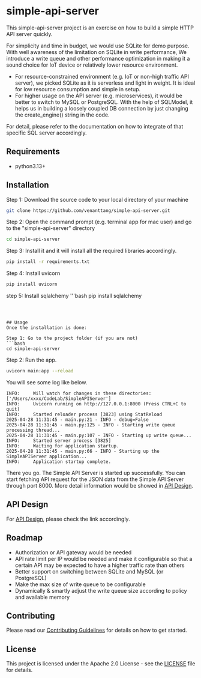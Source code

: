 # simple-api-server

This simple-api-server project is an exercise on how to build a simple HTTP API server quickly.

For simplicity and time in budget, we would use SQLite for demo purpose. With well awareness of the limitation on SQLite in write performance,
We introduce a write queue and other performance optimization in making it a sound choice for IoT device or relatively lower resource environment.
- For resource-constrained environment (e.g. IoT or non-high traffic API server), we picked SQLite as it is serverless and light in weight.
It is ideal for low resource consumption and simple in setup.
- For higher usage on the API server (e.g. microservices), it would be better to switch to MySQL or PostgreSQL. With the help of SQLModel, it helps us in building a loosely coupled DB connection by just changing the create_engine() string in the code. 

For detail, please refer to the documentation on how to integrate of that specific SQL server accordingly.


## Requirements
- python3.13+


## Installation

Step 1: Download the source code to your local directory of your machine 
```bash
git clone https://github.com/venanttang/simple-api-server.git
```

Step 2: Open the command prompt (e.g. terminal app for mac user) and go to the "simple-api-server" directory
```bash
cd simple-api-server
```

Step 3: Install it and it will install all the required libraries accordingly.
```bash
pip install -r requirements.txt
```

Step 4: Install uvicorn
```bash
pip install uvicorn
```

step 5: Install sqlalchemy
'''bash
pip install sqlalchemy
```



## Usage
Once the installation is done:

Step 1: Go to the project folder (if you are not)
```bash
cd simple-api-server
```

Step 2: Run the app.
```bash
uvicorn main:app --reload
```

You will see some log like below.
```
INFO:     Will watch for changes in these directories: ['/Users/xxxx/CodeLab/SimpleAPIServer']
INFO:     Uvicorn running on http://127.0.0.1:8000 (Press CTRL+C to quit)
INFO:     Started reloader process [3823] using StatReload
2025-04-28 11:31:45 - main.py:21 - INFO - debug=False
2025-04-28 11:31:45 - main.py:125 - INFO - Starting write queue processing thread...
2025-04-28 11:31:45 - main.py:107 - INFO - Starting up write queue...
INFO:     Started server process [3825]
INFO:     Waiting for application startup.
2025-04-28 11:31:45 - main.py:66 - INFO - Starting up the SimpleAPIServer application...
INFO:     Application startup complete.
```

There you go. The Simple API Server is started up successfully. You can start fetching API request for the JSON data from the Simple API Server through port 8000. More detail information would be showed in [API Design](API_DESIGN.md).

## API Design
For [API Design](API_DESIGN.md), please check the link accordingly.

## Roadmap
- Authorization or API gateway would be needed
- API rate limit per IP would be needed and make it configurable so that a certain API may be expected to have a higher traffic rate than others
- Better support on switching between SQLite and MySQL (or PostgreSQL)
- Make the max size of write queue to be configurable
- Dynamically & smartly adjust the write queue size according to policy and available memory

## Contributing

Please read our [Contributing Guidelines](CONTRIBUTING.md) for details on how to get started.

## License

This project is licensed under the Apache 2.0 License - see the [LICENSE](LICENSE) file for details.

